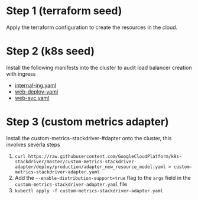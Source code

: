 # Step 1 (terraform seed)
Apply the terraform configuration to create the resources in the cloud.

# Step 2 (k8s seed)
Install the following manifests into the cluster to audit load balancer creation with ingress
- [internal-ing.yaml](./manifests/internal-ing.yaml) 
- [web-deploy-yaml](./manifests/web-deploy.yaml)
- [web-svc.yaml](./manifests/web-svc.yaml)

# Step 3 (custom metrics adapter)
Install the custom-metrics-stackdriver-#dapter onto the cluster, this involves severla steps
1. `curl https://raw.githubusercontent.com/GoogleCloudPlatform/k8s-stackdriver/master/custom-metrics-stackdriver-adapter/deploy/production/adapter_new_resource_model.yaml > custom-metrics-stackdriver-adapter.yaml`
2. Add the `--enable-distribution-support=true` flag to the `args` field in the `custom-metrics-stackdriver-adapter.yaml` file
3. `kubectl apply -f custom-metrics-stackdriver-adapter.yaml`


